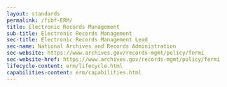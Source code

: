 ```yaml
---
layout: standards
permalink: /fibf-ERM/
title: Electronic Records Management
sub-title: Electronic Records Management
sec-title: Electronic Records Management Lead
sec-name: National Archives and Records Administration
sec-website: https://www.archives.gov/records-mgmt/policy/fermi
sec-website-href: https://www.archives.gov/records-mgmt/policy/fermi
lifecycle-content: erm/lifecycle.html
capabilities-content: erm/capabilities.html
---
```

